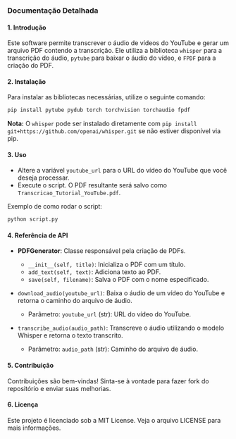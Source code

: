 
### Documentação Detalhada

#### 1. Introdução
Este software permite transcrever o áudio de vídeos do YouTube e gerar um arquivo PDF contendo a transcrição. Ele utiliza a biblioteca `whisper` para a transcrição do áudio, `pytube` para baixar o áudio do vídeo, e `FPDF` para a criação do PDF.

#### 2. Instalação
Para instalar as bibliotecas necessárias, utilize o seguinte comando:
```bash
pip install pytube pydub torch torchvision torchaudio fpdf
```
**Nota:** O `whisper` pode ser instalado diretamente com `pip install git+https://github.com/openai/whisper.git` se não estiver disponível via pip.

#### 3. Uso
- Altere a variável `youtube_url` para o URL do vídeo do YouTube que você deseja processar.
- Execute o script. O PDF resultante será salvo como `Transcricao_Tutorial_YouTube.pdf`.

Exemplo de como rodar o script:
```bash
python script.py
```

#### 4. Referência de API
- **PDFGenerator**: Classe responsável pela criação de PDFs.
  - `__init__(self, title)`: Inicializa o PDF com um título.
  - `add_text(self, text)`: Adiciona texto ao PDF.
  - `save(self, filename)`: Salva o PDF com o nome especificado.

- `download_audio(youtube_url)`: Baixa o áudio de um vídeo do YouTube e retorna o caminho do arquivo de áudio.
  - Parâmetro: `youtube_url` (str): URL do vídeo do YouTube.

- `transcribe_audio(audio_path)`: Transcreve o áudio utilizando o modelo Whisper e retorna o texto transcrito.
  - Parâmetro: `audio_path` (str): Caminho do arquivo de áudio.

#### 5. Contribuição
Contribuições são bem-vindas! Sinta-se à vontade para fazer fork do repositório e enviar suas melhorias.

#### 6. Licença
Este projeto é licenciado sob a MIT License. Veja o arquivo LICENSE para mais informações.